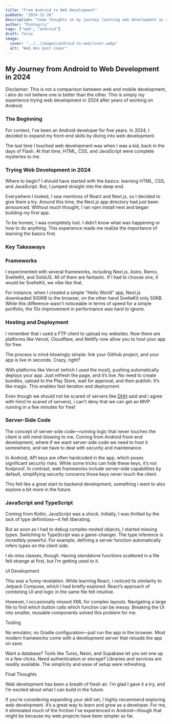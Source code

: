 ```yaml
---
title: "From Android to Web Development"
pubDate: "2024-12-26"
description: "Some thoughts on my journey learning web development as an Android developer."
author: "Puntogris"
tags: ["web", "android"]
draft: false
image:
  cover: "../../images/android-to-web/cover.webp"
  alt: "Web dev post cover"
---
```


## My Journey from Android to Web Development in 2024

Disclaimer: This is not a comparison between web and mobile development, i also do not believe one is better than the other. This is simply my experience trying web development in 2024 after years of working on Android.

### The Beginning

For context, I’ve been an Android developer for five years. In 2024, I decided to expand my front-end skills by diving into web development.

The last time I touched web development was when I was a kid, back in the days of Flash. At that time, HTML, CSS, and JavaScript were complete mysteries to me.

### Trying Web Development in 2024

Where to begin? I should have started with the basics: learning HTML, CSS, and JavaScript. But, I jumped straight into the deep end.

Everywhere I looked, I saw mentions of React and Next.js, so I decided to give them a try. Around this time, the Next.js app directory had just been announced. Without much thought, I ran npm install next and began building my first app.

To be honest, I was completely lost. I didn’t know what was happening or how to do anything. This experience made me realize the importance of learning the basics first.

### Key Takeaways

### Frameworks

I experimented with several frameworks, including Next.js, Astro, Remix, SvelteKit, and SolidJS. All of them are fantastic. If I had to choose one, it would be SvelteKit, we vibe like that.

For instance, when I created a simple "Hello World" app, Next.js downloaded 500KB to the browser, on the other hand SvelteKit only 50KB. While this difference wasn’t noticeable in terms of speed for a simple portfolio, the 10x improvement in performance was hard to ignore.

### Hosting and Deployment

I remember that i used a FTP client to upload my websites. Now there are platforms like Vercel, Cloudflare, and Netlify now allow you to host your app for free.

The process is mind-blowingly simple: link your GitHub project, and your app is live in seconds. Crazy, right?

With platforms like Vercel (which I used the most), pushing automatically deploys your app. Just refresh the page, and it’s live. No need to create bundles, upload to the Play Store, wait for approval, and then publish. It’s like magic. This enables fast iteration and deployment.

Even though we should not be scared of servers like [DHH](https://youtu.be/-cEn_83zRFw?si=CpXTNySQ7o6Mv79T&t=1966) said and i agree with him(i'm scared of servers), i can't deny that we can get an MVP running in a few minutes for free!

### Server-Side Code

The concept of server-side code—running logic that never touches the client is still mind-blowing to me. Coming from Android front-end development, where if we want server-side code we need to host it somewhere, and we have to deal with security and maintenance.

In Android, API keys are often hardcoded in the app, which poses significant security risks. While some tricks can hide these keys, it’s not foolproof. In contrast, web frameworks include server-side capabilities by default, simplifying security concerns those keys never touch the client.

This felt like a great start to backend development, something i want to also explore a bit more in the future.

### JavaScript and TypeScript

Coming from Kotlin, JavaScript was a shock. Initially, I was thrilled by the lack of type definitions—it felt liberating.

But as soon as I had to debug complex nested objects, I started missing types. Switching to TypeScript was a game-changer. The type inference is incredibly powerful. For example, defining a server function automatically infers types on the client side.

I do miss classes, though. Having standalone functions scattered in a file felt strange at first, but I’m getting used to it.

UI Development

This was a funny revelation. While learning React, I noticed its similarity to Jetpack Compose, which I had briefly explored. React’s approach of combining UI and logic in the same file felt intuitive.

However, I occasionally missed XML for complex layouts. Navigating a large file to find which button calls which function can be messy. Breaking the UI into smaller, reusable components solved this problem for me.

Tooling

No emulator, no Gradle configuration—just run the app in the browser. Most modern frameworks come with a development server that reloads the app on save.

Want a database? Tools like Turso, Neon, and Supabase let you set one up in a few clicks. Need authentication or storage? Libraries and services are readily available. The simplicity and ease of setup were refreshing.

Final Thoughts

Web development has been a breath of fresh air. I’m glad I gave it a try, and I’m excited about what I can build in the future.

If you’re considering expanding your skill set, I highly recommend exploring web development. It’s a great way to learn and grow as a developer. For me, it eliminated much of the friction I’ve experienced in Android—though that might be because my web projects have been simpler so far.
